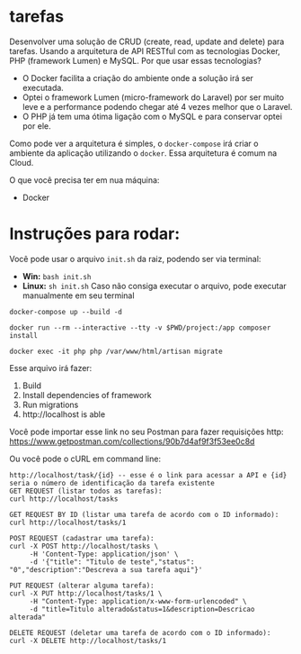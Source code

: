 # tarefas
Desenvolver uma solução de CRUD (create, read, update and delete) para tarefas.
Usando a arquitetura de API RESTful com as tecnologias Docker, PHP (framework Lumen) e MySQL.
Por que usar essas tecnologias?
  * O Docker facilita a criação do ambiente onde a solução irá ser executada.
  * Optei o framework Lumen (micro-framework do Laravel) por ser muito leve e a performance podendo chegar até 4 vezes melhor que o Laravel.
  * O PHP já tem uma ótima ligação com o MySQL e para conservar optei por ele.

Como pode ver a arquitetura é simples, o `docker-compose` irá criar o ambiente da aplicação utilizando o `docker`. Essa arquitetura é comum na Cloud.

O que você precisa ter em nua máquina:
  * Docker

# Instruções para rodar:
Você pode usar o arquivo `init.sh` da raiz, podendo ser via terminal:
  * **Win:** `bash init.sh`
  * **Linux:** `sh init.sh`
  Caso não consiga executar o arquivo, pode executar manualmente em seu terminal
  ```
docker-compose up --build -d

docker run --rm --interactive --tty -v $PWD/project:/app composer install

docker exec -it php php /var/www/html/artisan migrate
  ```
  
 Esse arquivo irá fazer:
  1. Build
  2. Install dependencies of framework
  3. Run migrations 
  4. http://localhost is able

Você pode importar esse link no seu Postman para fazer requisições http: https://www.getpostman.com/collections/90b7d4af9f3f53ee0c8d

Ou você pode o cURL em command line:
```
http://localhost/task/{id} -- esse é o link para acessar a API e {id} seria o número de identificação da tarefa existente
GET REQUEST (listar todos as tarefas):
curl http://localhost/tasks

GET REQUEST BY ID (listar uma tarefa de acordo com o ID informado):
curl http://localhost/tasks/1

POST REQUEST (cadastrar uma tarefa):
curl -X POST http://localhost/tasks \
     -H 'Content-Type: application/json' \
     -d '{"title": "Titulo de teste","status": "0","description":"Descreva a sua tarefa aqui"}' 
     
PUT REQUEST (alterar alguma tarefa):
curl -X PUT http://localhost/tasks/1 \
     -H "Content-Type: application/x-www-form-urlencoded" \
     -d "title=Titulo alterado&status=1&description=Descricao alterada"
     
DELETE REQUEST (deletar uma tarefa de acordo com o ID informado):
curl -X DELETE http://localhost/tasks/1

```
